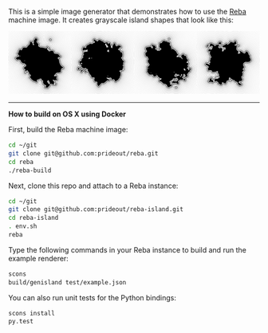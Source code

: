 This is a simple image generator that demonstrates how to use the [Reba](https://github.com/prideout/reba) machine image.  It creates grayscale island shapes that look like this:

![](https://github.com/prideout/reba-island/blob/master/islands.png)

---

**How to build on OS X using Docker**

First, build the Reba machine image:

```bash
cd ~/git
git clone git@github.com:prideout/reba.git
cd reba
./reba-build
```

Next, clone this repo and attach to a Reba instance:

```bash
cd ~/git
git clone git@github.com:prideout/reba-island.git
cd reba-island
. env.sh
reba
```

Type the following commands in your Reba instance to build and run the example renderer:
```bash
scons
build/genisland test/example.json
```

You can also run unit tests for the Python bindings:
```
scons install
py.test
```
